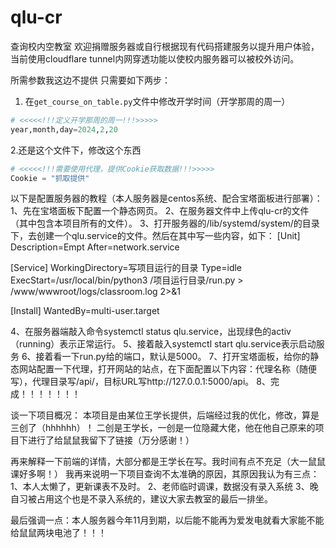 # qlu-cr
 查询校内空教室
 欢迎捐赠服务器或自行根据现有代码搭建服务以提升用户体验，当前使用cloudflare tunnel内网穿透功能以使校内服务器可以被校外访问。

 所需参数我这边不提供
只需要如下两步：
1. 在```get_course_on_table.py```文件中修改开学时间（开学那周的周一）
```python
# <<<<<!!!定义开学那周的周一!!!>>>>>
year,month,day=2024,2,20
```
2.还是这个文件下，修改这个东西
```python
# <<<<<!!!需要使用代理，提供Cookie获取数据!!!>>>>>
Cookie = "抓取提供"
```
 
 以下是配置服务器的教程（本人服务器是centos系统、配合宝塔面板进行部署）：
 1、先在宝塔面板下配置一个静态网页。
 2、在服务器文件中上传qlu-cr的文件（其中包含本项目所有的文件）。
 3、打开服务器的/lib/systemd/system/的目录下，去创建一个qlu.service的文件。然后在其中写一些内容，如下：
[Unit]
Description=Empt
After=network.service
 
[Service]
WorkingDirectory=写项目运行的目录
Type=idle
ExecStart=/usr/local/bin/python3 /项目运行目录/run.py > /www/wwwroot/logs/classroom.log 2>&1 
 
[Install]
WantedBy=multi-user.target

4、在服务器端敲入命令systemctl status qlu.service，出现绿色的activ（running）表示正常运行。
5、接着敲入systemctl start qlu.service表示启动服务
6、接着看一下run.py给的端口，默认是5000。
7、打开宝塔面板，给你的静态网站配置一下代理，打开网站的站点，在下面配置以下内容：代理名称（随便写），代理目录写/api/，目标URL写http://127.0.0.1:5000/api。
8、完成！！！！！！！

谈一下项目概况：
本项目是由某位王学长提供，后端经过我的优化，修改，算是三创了（hhhhhh）！
二创是王学长，一创是一位隐藏大佬，他在他自己原来的项目下进行了给鼠鼠我留下了链接（万分感谢！）

再来解释一下前端的详情，大部分都是王学长在写。我时间有点不充足（大一鼠鼠课好多啊！）
我再来说明一下项目查询不太准确的原因，其原因我认为有三点：
1、本人太懒了，更新课表不及时。
2、老师临时调课，数据没有录入系统
3、晚自习被占用这个也是不录入系统的，建议大家去教室的最后一排坐。

最后强调一点：本人服务器今年11月到期，以后能不能再为爱发电就看大家能不能给鼠鼠两块电池了！！！
